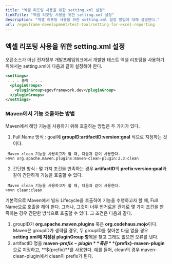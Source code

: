 ```yaml
---
title: "엑셀 리포팅 사용을 위한 setting.xml 설정"
linkTitle: "엑셀 리포팅 사용을 위한 setting.xml 설정"
description: "엑셀 리포팅 사용을 위한 setting.xml 설정 방법에 대해 설명한다."
url: /egovframe-development/test-tool/setting-for-excel-reporting
---
```

## 엑셀 리포팅 사용을 위한 setting.xml 설정

오픈소스가 아닌 전자정부 개발프레임워크에서 개발한 테스트 엑셀 리포팅을 사용하기 위해서는 setting.xml에 다음과 같이 설정해야 한다.

```xml
<settings>
 . . . 중략 . . .
  <pluginGroups>
    <pluginGroup>egovframework.dev</pluginGroup>
  </pluginGroups>
</settings>
```

### Maven에서 기능 호출하는 방법

Maven에서 해당 기능을 사용하기 위해 호출하는 방법은 두 가지가 있다.

1. Full Name 방식 : goal에 **groupID:artifactID:version:goal** 식으로 지정하는 것이다.

```
 Maven clean 기능을 사용하고자 할 때, 다음과 같이 사용한다.
>mvn org.apache.maven.plugins:maven-clean-plugin:2.3:clean
```

2. 간단한 방식 : 몇 가지 조건을 만족하는 경우 **artifactID**의 **prefix:version:goal**와 같이 간단하게 기능을 호출할 수 있다.

```
 Maven clean 기능을 사용하고자 할 때, 다음과 같이 사용한다.
>mvn clean:clean
```

기본적으로 Maven에서 빌드 Lifecycle을 호출하여 기능을 수행하고자 할 때, Full Name으로 호출을 해야 한다. 그러나, 그것이 너무 번거로운 관계로 몇 가지 조건을 만족하는 경우 간단한 방식으로 호출할 수 있다. 그 조건은 다음과 같다.

1. groupID가 **org.apache.maven.plugins** 혹은 **org.codehaus.mojo**이다.
   Maven은 groupID가 생략될 경우, 두 groupID를 찾아본 다음 없을 경우 **setting.xml에 지정된 pluginGroup 항목**을 찾고 그래도 없으면 오류를 낸다.
2. artifactID 명을 **maven-${prefix}-plugin** 혹은 **${prefix}-maven-plugin**으로 지정하고, **${prefix}**를 사용한다.
   예를 들어, clean의 경우 maven-clean-plugin에서 clean이 prefix가 된다.
